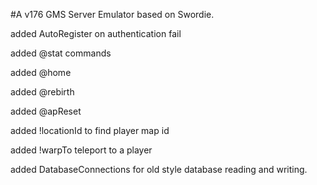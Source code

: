 #A v176 GMS Server Emulator based on Swordie.

added AutoRegister on authentication fail

added @stat commands

added @home

added @rebirth

added @apReset

added !locationId to find player map id

added !warpTo teleport to a player

added DatabaseConnections for old style database reading and writing.
